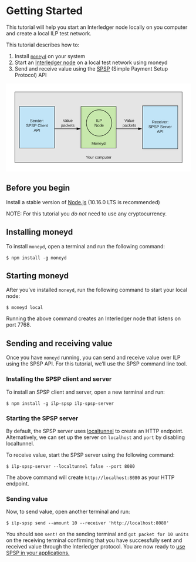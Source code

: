 # Getting Started

This tutorial will help you start an Interledger node locally on you computer and create a local ILP test network.

This tutorial describes how to:
1. Install [`moneyd`](../concepts/moneyd.md) on your system
2. Start an [Interledger node](https://github.com/interledgerjs/ilp-connector) on a local test network using moneyd
3. Send and receive value using the [SPSP](../concepts/spsp.md) (Simple Payment Setup Protocol) API

![Getting-Started-Locally](../images/getting-started-locally.png)

## Before you begin
Install a stable version of [Node.js](https://nodejs.org/en/) (10.16.0 LTS is recommended)

NOTE: For this tutorial you *do not* need to use any cryptocurrency.

## Installing moneyd
To install `moneyd`, open a terminal and run the following command:
```shell
$ npm install -g moneyd
```

## Starting moneyd
After you’ve installed `moneyd`, run the following command to start your local node:
```shell
$ moneyd local
```
Running the above command creates an Interledger node that listens on port 7768.

## Sending and receiving value
Once you have `moneyd` running, you can send and receive value over ILP using the SPSP API. For this tutorial, 
we’ll use the SPSP command line tool.

### Installing the SPSP client and server
To install an SPSP client and server, open a new terminal and run:
```shell
$ npm install -g ilp-spsp ilp-spsp-server
```
### Starting the SPSP server
By default, the SPSP server uses [localtunnel](https://localtunnel.github.io/www/) to create an HTTP endpoint. 
Alternatively, we can set up the server on `localhost` and `port` by disabling localtunnel.

To receive value, start the SPSP server using the following command:
```shell
$ ilp-spsp-server --localtunnel false --port 8080
```
The above command will create `http://localhost:8080` as your HTTP endpoint. 

### Sending value
Now, to send value, open another terminal and run:

```shell
$ ilp-spsp send --amount 10 --receiver 'http://localhost:8080'
```

You should see `sent!` on the sending terminal and `got packet for 10 units` on the receiving terminal confirming 
that you have successfully sent and received value through the Interledger protocol. You are now ready to [use 
SPSP in your applications.](sending-value-programmatically.md)
